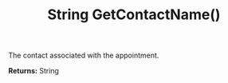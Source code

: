 ﻿---
uid: crmscript_ref_NSAppointment_GetContactName
title: String GetContactName()
intellisense: NSAppointment.GetContactName
keywords: NSAppointment, GetContactName
so.topic: reference
---

The contact associated with the appointment.

**Returns:** String


